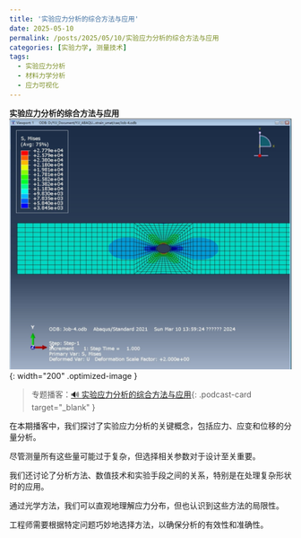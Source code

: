 ```yaml
---
title: '实验应力分析的综合方法与应用'
date: 2025-05-10
permalink: /posts/2025/05/10/实验应力分析的综合方法与应用
categories: [实验力学, 测量技术]
tags:
  - 实验应力分析
  - 材料力学分析
  - 应力可视化 
---
```


**实验应力分析的综合方法与应用**  
![应变场可视化](/images/posts/带孔板拉伸应力.jpg){: width="200" .optimized-image }

> 专题播客：[🔊 实验应力分析的综合方法与应用](https://monica.im/ai-podcast/share?id=10f1d1fd-c025-420f-bfa6-46e0a0cfab64){: .podcast-card target="_blank" }

在本期播客中，我们探讨了实验应力分析的关键概念，包括应力、应变和位移的分量分析。

尽管测量所有这些量可能过于复杂，但选择相关参数对于设计至关重要。

我们还讨论了分析方法、数值技术和实验手段之间的关系，特别是在处理复杂形状时的应用。

通过光学方法，我们可以直观地理解应力分布，但也认识到这些方法的局限性。

工程师需要根据特定问题巧妙地选择方法，以确保分析的有效性和准确性。